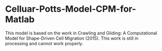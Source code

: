 # Celluar-Potts-Model-CPM-for-Matlab
This model is based on the work in Crawling and Gliding: A Computational Model for Shape-Driven Cell Migration (2015). 
This work is still in processing and cannot work properly.
